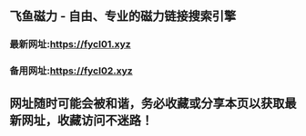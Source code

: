 ## **飞鱼磁力 - 自由、专业的磁力链接搜索引擎**
### 最新网址:<a href="https://fycl01.xyz" target="_blank">https://fycl01.xyz</a>
### 备用网址:<a href="https://fycl02.xyz" target="_blank">https://fycl02.xyz</a>
## 网址随时可能会被和谐，务必收藏或分享本页以获取最新网址，收藏访问不迷路！
